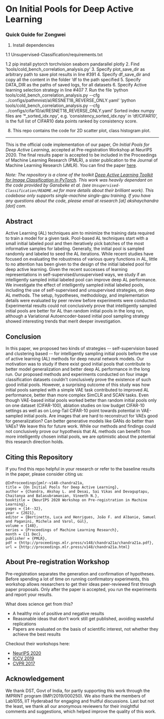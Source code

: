 # On Initial Pools for Deep Active Learning

### Quick Guide for Zongwei
1. Install dependencies 
   
1.1 Unsupervised-Classification/requirements.txt

   1.2 pip install pytorch torchvision seaborn pandarallel plotly
2. Find ’tools/cold_bench_correlation_analysis.py‘
3. Specify plot_save_dir as arbitrary path to save plot results in line #391
4. Specify df_save_dir and copy all the content in the folder ‘df to the path specified
5. Specify DATA_DIR as the paths of saved logs, for all datasets
6. Specify Active learning selection strategy  in line #407
7. Run the file 
‘python tools/cold_bench_correlation_analysis.py --cfg ../configs/pathmnist/al/RESNET18_REVERSE_ONLY.yaml’
‘python tools/cold_bench_correlation_analysis.py --cfg ../configs/cifar10/al/RESNET18_REVERSE_ONLY.yaml’
Sorted index numpy files are ‘*_sorted_idx.npy’, e.g. ‘consistency_sorted_idx.npy’ in ‘df/CIFAR10’, is the full list of CIFAR10 data points ranked by consistency score.
   
8. This repo contains the code for 2D scatter plot, class histogram plot.

**********

This is the official code implementation of our paper, _On Initial Pools for Deep Active Learning_, accepted at Pre-registration Workshop at NeurIPS 2020. The final results paper is accepted to be included in the Proceedings of Machine Learning Research (PMLR), a sister publication to the Journal of Machine Learning Research (JMLR). You can find the paper [here](https://arxiv.org/abs/2011.14696). 

_Note: The repository is a clone of the toolkit [Deep Active Learning Toolkit for Image Classification in PyTorch](https://github.com/acl21/deep-active-learning-pytorch). This work was heavily dependant on the code provided by Gansbeke et al. (see `Unsupervised-Classification/README.md` for more details about their brilliant work). This codebase only supports single-machine single-gpu training. If you have any questions about the code, please email at research [at] akshaychandra [dot] com._ 


## Abstract
Active Learning (AL) techniques aim to minimize the training data required to train a model for a given task. Pool-based AL techniques start with a small initial labeled pool and then iteratively pick batches of the most informative samples for labeling. Generally, the initial pool is sampled randomly and labeled to seed the AL iterations. While recent studies have focused on evaluating the robustness of various query functions in AL, little to no attention has been given to the design of the initial labeled pool for deep active learning. Given the recent successes of learning representations in self-supervised/unsupervised ways, we study if an intelligently sampled initial labeled pool can improve deep AL performance. We investigate the effect of intelligently sampled initial labeled pools, including the use of self-supervised and unsupervised strategies, on deep AL methods. The setup, hypotheses, methodology, and implementation details were evaluated by peer review before experiments were conducted. Experimental results could not conclusively prove that intelligently sampled initial pools are better for AL than random initial pools in the long run, although a Variational Autoencoder-based initial pool sampling strategy showed interesting trends that merit deeper investigation.


## Conclusion
In this paper, we proposed two kinds of strategies -- self-supervision based and clustering based -- for intelligently sampling initial pools before the use of active learning (AL) methods for deep neural network models. Our motivation was to study if there exist good initial pools that contribute to better model generalization and better deep AL performance in the long run. Our proposed methods and experiments conducted on four image classification datasets couldn't conclusively prove the existence of such good initial pools. However, a surprising outcome of this study was how initial pools sampled with a simple VAE task contributed to improved AL performance, better than more complex SimCLR and SCAN tasks. Even though VAE-based initial pools worked better than random initial pools only on one dataset (CIFAR-100), ablation studies on low budget CIFAR-10 settings as well as on Long-Tail CIFAR-10 point towards potential in VAE-sampled initial pools. Are images that are hard to reconstruct for VAEs good for generalization? Can better generative models like GANs do better than VAEs? We leave this for future work. While our methods and findings could not conclusively prove our hypothesis that AL methods can benefit from more intelligently chosen initial pools, we are optimistic about the potential this research direction holds. 


## Citing this Repository
If you find this repo helpful in your research or refer to the baseline results in the paper, please consider citing us:
```
@InProceedings{pmlr-v148-chandra21a,
title = {On Initial Pools for Deep Active Learning},
author = {Chandra, Akshay L. and Desai, Sai Vikas and Devaguptapu, Chaitanya and Balasubramanian, Vineeth N.},
booktitle = {NeurIPS 2020 Workshop on Pre-registration in Machine Learning},
pages = {14--32},
year = {2021},
editor = {Bertinetto, Luca and Henriques, João F. and Albanie, Samuel and Paganini, Michela and Varol, Gül},
volume = {148},
series = {Proceedings of Machine Learning Research},
month = {11 Dec},
publisher = {PMLR},
pdf = {http://proceedings.mlr.press/v148/chandra21a/chandra21a.pdf},
url = {http://proceedings.mlr.press/v148/chandra21a.html}
```

## About Pre-registration Workshop
Pre-registration separates the generation and confirmation of hypotheses. Before spending a lot of time on running confirmatory experiments, this workshop allows researchers to get their ideas peer-reviewed first through paper proposals. Only after the paper is accepted, you run the experiments and report your results.  

What does science get from this?
* A healthy mix of positive and negative results
* Reasonable ideas that don’t work still get published, avoiding wasteful replications
* Papers are evaluated on the basis of scientific interest, not whether they achieve the best results

Checkout their workshops here:
* [NeurIPS 2020](https://preregister.science/neurips2020.html)
* [ICCV 2019](http://preregister.vision/)
* [CVPR 2017](http://negative.vision/)

## Acknowledgement
We thank DST, Govt of India, for partly supporting this work through the IMPRINT program (IMP/2019/000250). We also thank the members of Lab1055, IIT Hyderabad for engaging and fruitful discussions. Last but not the least, we thank all our anonymous reviewers for their insightful comments and suggestions, which helped improve the quality of this work.
